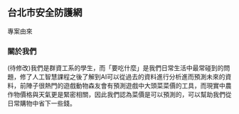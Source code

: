 ## 台北市安全防護網

專案由來

### 關於我們

(待修改)我們是群資工系的學生，而「要吃什麼」是我們日常生活中最常碰到的問題，修了人工智慧課程之後了解到AI可以從過去的資料進行分析進而預測未來的資料，前陣子很熱門的遊戲動物森友會有預測遊戲中大頭菜菜價的工具，而現實中農作物價格與天氣更是緊密相關，因此我們認為菜價是可以預測的，可以幫助我們從日常購物中省下一些錢。